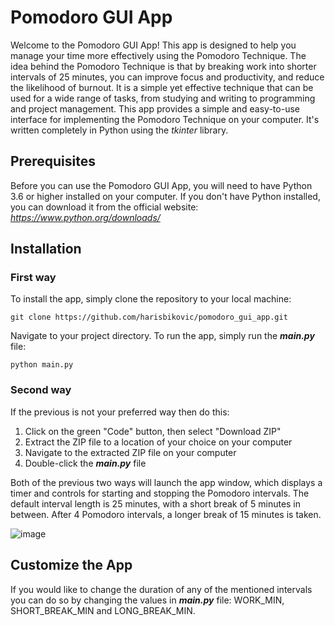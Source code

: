 # Pomodoro GUI App
Welcome to the Pomodoro GUI App! This app is designed to help you manage your time more effectively using the Pomodoro Technique. The idea behind the Pomodoro Technique is that by breaking work into shorter intervals of 25 minutes, you can improve focus and productivity, and reduce the likelihood of burnout. It is a simple yet effective technique that can be used for a wide range of tasks, from studying and writing to programming and project management. This app provides a simple and easy-to-use interface for implementing the Pomodoro Technique on your computer. It's written completely in Python using the _tkinter_ library.

## Prerequisites
Before you can use the Pomodoro GUI App, you will need to have Python 3.6 or higher installed on your computer. If you don't have Python installed, you can download it from the official website: _https://www.python.org/downloads/_

## Installation
### First way
To install the app, simply clone the repository to your local machine:

`git clone https://github.com/harisbikovic/pomodoro_gui_app.git`

Navigate to your project directory. To run the app, simply run the **_main.py_** file:

`python main.py`

### Second way
If the previous is not your preferred way then do this:
1. Click on the green "Code" button, then select "Download ZIP"
2. Extract the ZIP file to a location of your choice on your computer
3. Navigate to the extracted ZIP file on your computer
4. Double-click the **_main.py_** file

Both of the previous two ways will launch the app window, which displays a timer and controls for starting and stopping the Pomodoro intervals. The default interval length is 25 minutes, with a short break of 5 minutes in between. After 4 Pomodoro intervals, a longer break of 15 minutes is taken.

![image](https://user-images.githubusercontent.com/108518278/233389549-aa961063-1f4a-4b36-8efc-7c9b43222036.png)


## Customize the App

If you would like to change the duration of any of the mentioned intervals you
can do so by changing the values in **_main.py_** file: WORK_MIN, 
SHORT_BREAK_MIN and 
LONG_BREAK_MIN.
